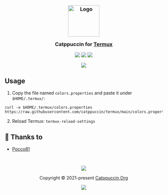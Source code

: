 <h3 align="center">
	<img src="https://raw.githubusercontent.com/catppuccin/catppuccin/main/assets/logos/exports/1544x1544_circle.png" width="100" alt="Logo"/><br/>
	<img src="https://raw.githubusercontent.com/catppuccin/catppuccin/main/assets/misc/transparent.png" height="30" width="0px"/>
	Catppuccin for <a href="https://github.com/termux/termux-app">Termux</a>
	<img src="https://raw.githubusercontent.com/catppuccin/catppuccin/main/assets/misc/transparent.png" height="30" width="0px"/>
</h3>

<p align="center">
    <a href="https://github.com/catppuccin/termux/stargazers"><img src="https://img.shields.io/github/stars/catppuccin/termux?colorA=363a4f&colorB=b7bdf8&style=for-the-badge&logo=starship style=for-the-badge"></a>
    <a href="https://github.com/catppuccin/termux/issues"><img src="https://img.shields.io/github/issues/catppuccin/termux?colorA=363a4f&colorB=f5a97f&style=for-the-badge"></a>
    <a href="https://github.com/catppuccin/termux/contributors"><img src="https://img.shields.io/github/contributors/catppuccin/termux?colorA=363a4f&colorB=a6da95&style=for-the-badge"></a>
</p>

<p align="center">
  <img src="https://raw.githubusercontent.com/catppuccin/termux/main/assets/ss.jpg"/>
</p>

## Usage

1. Copy the file named `colors.properties` and paste it under `$HOME/.termux/`:
```
curl -o $HOME/.termux/colors.properties https://raw.githubusercontent.com/catppuccin/termux/main/colors.properties
```
2. Reload Termux: `termux-reload-settings`

## 💝 Thanks to

- [Pocco81](https://github.com/Pocco81)

&nbsp;

<p align="center"><img src="https://raw.githubusercontent.com/catppuccin/catppuccin/main/assets/footers/gray0_ctp_on_line.svg?sanitize=true" /></p>
<p align="center">Copyright &copy; 2021-present <a href="https://github.com/catppuccin" target="_blank">Catppuccin Org</a>
<p align="center"><a href="https://github.com/catppuccin/catppuccin/blob/main/LICENSE"><img src="https://img.shields.io/static/v1.svg?style=for-the-badge&label=License&message=MIT&logoColor=d9e0ee&colorA=302d41&colorB=b7bdf8"/></a></p>

